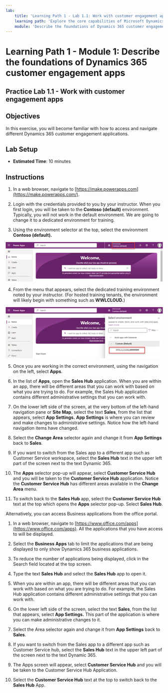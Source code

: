 ```yaml
---
lab:
    title: 'Learning Path 1 - Lab 1.1: Work with customer engagement apps'
    learning path: 'Explore the core capabilities of Microsoft Dynamics 365 customer engagement apps'
    module: 'Describe the foundations of Dynamics 365 customer engagement apps'
---
```


Learning Path 1 - Module 1: Describe the foundations of Dynamics 365 customer engagement apps
========================

## Practice Lab 1.1 - Work with customer engagement apps 

## Objectives

In this exercise, you will become familiar with how to access and navigate different Dynamics 365 customer engagement applications. 

## Lab Setup

  - **Estimated Time**: 10 minutes

## Instructions

1. In a web browser, navigate to [https://make.powerapps.com](https://make.powerapps.com/). 

2. Login with the credentials provided to you by your instructor. When you first login, you will be taken to the **Contoso (default)** environment. Typically, you will not work in the default environment. We are going to change it to a dedicated environment for training. 

3.  Using the environment selector at the top, select the environment **Contoso (default).** 

![Select environment](media/lab-11-work-with-customer-engagement-apps-01.png)

4. From the menu that appears, select the dedicated training environment noted by your instructor. (For hosted training tenants, the environment will likely begin with something such as **WWLCLOUD.**)

![validate environment](media/lab-11-work-with-customer-engagement-apps-02.png)

5. Once you are working in the correct environment, using the navigation on the left, select **Apps**. 

6. In the list of **Apps**, open the **Sales Hub** application. When you are within an app, there will be different areas that you can work with based on what you are trying to do. For example, the Sales Hub application contains different administrative settings that you can work with.

7. On the lower left side of the screen, at the very bottom of the left-hand navigation pane or **Site Map**, select the text **Sales**, from the list that appears, select **App Settings.** **App Settings** is where you can review and make changes to administrative settings. Notice how the left-hand navigation items have changed.

8. Select the **Change Area** selector again and change it from **App Settings** back to **Sales**.

9. If you want to switch from the Sales app to a different app such as Customer Service workspace, select the **Sales Hub** text in the upper left part of the screen next to the text Dynamic 365.

10.  The **Apps** selector pop-up will appear, select **Customer Service Hub** and you will be taken to the **Customer Service Hub** application. Notice the **Customer Service Hub** has different areas available in the **Change Area** menu.

11. To switch back to the **Sales Hub** app, select the **Customer Service Hub** text at the top which opens the **Apps** selector pop-up. Select **Sales Hub**.

Alternatively, you can access Business applications from the office portal. 

1. In a web browser, navigate to [https://www.office.com/apps](https://www.office.com/apps). All the applications that you have access to will be displayed.

2. Select the **Business Apps** tab to limit the applications that are being displayed to only show Dynamics 365 business applications.

3. To reduce the number of applications being displayed, click in the Search field located at the top screen.

4. Type the text **Sales Hub** and select the **Sales Hub** app to open it.

5. When you are within an app, there will be different areas that you can work with based on what you are trying to do. For example, the Sales Hub application contains different administrative settings that you can work with.

6. On the lower left side of the screen, select the text **Sales**, from the list that appears, select **App Settings.** This part of the application is where you can make administrative changes to it.

7. Select the Area selector again and change it from **App Settings** back to **Sales**.

8. If you want to switch from the Sales app to a different app such as Customer Service hub, select the **Sales Hub** text in the upper left part of the screen next to the text Dynamic 365.

9. The Apps screen will appear, select **Customer Service Hub** and you will be taken to the Customer Service Hub Application.

10. Select the **Customer Service Hub** text at the top to switch back to the **Sales Hub** App.
